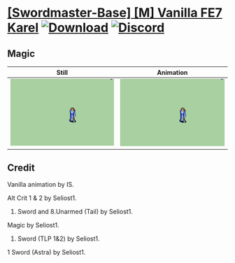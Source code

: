 # [\[Swordmaster-Base\] \[M\] Vanilla FE7 Karel](./) [![Download](https://img.shields.io/badge/Download--red?style=social&logo=github)](https://minhaskamal.github.io/DownGit/#/home?url=https://github.com/Klokinator/FE-Repo/tree/main/Battle%20Animations%2FInfantry%20-%20(Swd)%20Myrms%20and%20Swordmasters%2F%5BSwordmaster-Base%5D%20%5BM%5D%20Vanilla%20FE7%20Karel%2F6.%20Magic) [![Discord](https://img.shields.io/badge/Discord--blue?style=social&logo=discord)](https://discord.gg/C7VNGnyTPA)

## Magic

| Still | Animation |
| :---: | :-------: |
| ![Magic still](./Magic_000.png) | ![Magic](./Magic.gif) |

## Credit

Vanilla animation by IS.

Alt Crit 1 & 2 by Seliost1.

1. Sword and 8.Unarmed (Tail) by Seliost1.

Magic by Seliost1.

1. Sword (TLP 1&2) by Seliost1.

1 Sword (Astra) by Seliost1.
